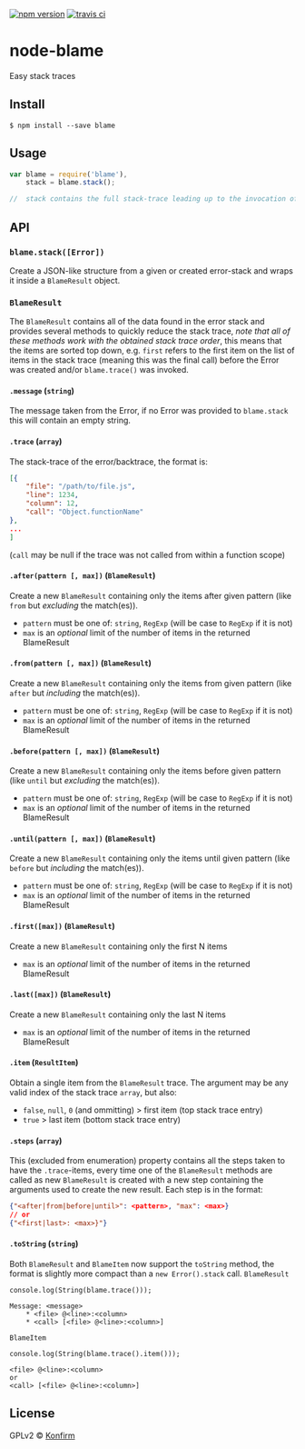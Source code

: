 [![npm version](https://badge.fury.io/js/blame.svg)](http://badge.fury.io/js/blame)
[![travis ci](https://api.travis-ci.org/konfirm/node-blame.svg)](https://travis-ci.org/konfirm/node-blame)

# node-blame
Easy stack traces

## Install

```
$ npm install --save blame
```

## Usage
```js
var blame = require('blame'),
	stack = blame.stack();

//  stack contains the full stack-trace leading up to the invocation of `blame.stack()`
```

## API
### `blame.stack([Error])`
Create a JSON-like structure from a given or created error-stack and wraps it inside a `BlameResult` object.


### `BlameResult`
The `BlameResult` contains all of the data found in the error stack and provides several methods to quickly reduce the stack trace, _note that all of these methods work with the obtained stack trace order_, this means that the items are sorted top down, e.g. `first` refers to the first item on the list of items in the stack trace (meaning this was the final call) before the Error was created and/or `blame.trace()` was invoked.

#### `.message` (`string`)
The message taken from the Error, if no Error was provided to `blame.stack` this will contain an empty string.

#### `.trace` (`array`)
The stack-trace of the error/backtrace, the format is:
```json
[{
	"file": "/path/to/file.js",
	"line": 1234,
	"column": 12,
	"call": "Object.functionName"
},
...
]
```
(`call` may be null if the trace was not called from within a function scope)

#### `.after(pattern [, max])` (`BlameResult`)
Create a new `BlameResult` containing only the items after given pattern (like `from` but *excluding* the match(es)).
- `pattern` must be one of: `string`, `RegExp` (will be case to `RegExp` if it is not)
- `max` is an _optional_ limit of the number of items in the returned BlameResult

#### `.from(pattern [, max])` (`BlameResult`)
Create a new `BlameResult` containing only the items from given pattern (like `after` but *including* the match(es)).
- `pattern` must be one of: `string`, `RegExp` (will be case to `RegExp` if it is not)
- `max` is an _optional_ limit of the number of items in the returned BlameResult

#### `.before(pattern [, max])` (`BlameResult`)
Create a new `BlameResult` containing only the items before given pattern (like `until` but *excluding* the match(es)).
- `pattern` must be one of: `string`, `RegExp` (will be case to `RegExp` if it is not)
- `max` is an _optional_ limit of the number of items in the returned BlameResult

#### `.until(pattern [, max])` (`BlameResult`)
Create a new `BlameResult` containing only the items until given pattern (like `before` but *including* the match(es)).
- `pattern` must be one of: `string`, `RegExp` (will be case to `RegExp` if it is not)
- `max` is an _optional_ limit of the number of items in the returned BlameResult

#### `.first([max])` (`BlameResult`)
Create a new `BlameResult` containing only the first N items
- `max` is an _optional_ limit of the number of items in the returned BlameResult

#### `.last([max])` (`BlameResult`)
Create a new `BlameResult` containing only the last N items
- `max` is an _optional_ limit of the number of items in the returned BlameResult

#### `.item` (`ResultItem`)
Obtain a single item from the `BlameResult` trace.
The argument may be any valid index of the stack trace `array`, but also:
- `false`, `null`, `0` (and ommitting) > first item (top stack trace entry)
- `true` > last item (bottom stack trace entry)

#### `.steps` (`array`)
This (excluded from enumeration) property contains all the steps taken to have the `.trace`-items, every time one of the `BlameResult` methods are called as new `BlameResult` is created with a new step containing the arguments used to create the new result.
Each step is in the format:
```json
{"<after|from|before|until>": <pattern>, "max": <max>}
// or
{"<first|last>: <max>}"}
```

#### `.toString` (`string`)
Both `BlameResult` and `BlameItem` now support the `toString` method, the format is slightly more compact than a `new Error().stack` call.
`BlameResult`
```
console.log(String(blame.trace()));

Message: <message>
	* <file> @<line>:<column>
	* <call> [<file> @<line>:<column>]
```

`BlameItem`
```
console.log(String(blame.trace().item()));

<file> @<line>:<column>
or
<call> [<file> @<line>:<column>]
```

## License
GPLv2 © [Konfirm](https://konfirm.eu)
